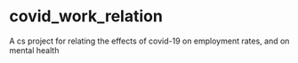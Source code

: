 # covid_work_relation
A cs project for relating the effects of covid-19 on employment rates, and on mental health
